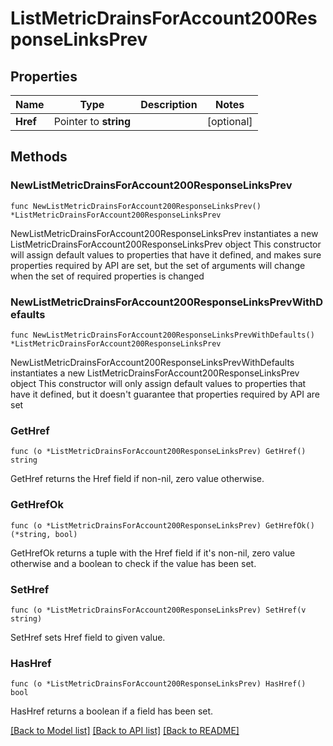 # ListMetricDrainsForAccount200ResponseLinksPrev

## Properties

Name | Type | Description | Notes
------------ | ------------- | ------------- | -------------
**Href** | Pointer to **string** |  | [optional] 

## Methods

### NewListMetricDrainsForAccount200ResponseLinksPrev

`func NewListMetricDrainsForAccount200ResponseLinksPrev() *ListMetricDrainsForAccount200ResponseLinksPrev`

NewListMetricDrainsForAccount200ResponseLinksPrev instantiates a new ListMetricDrainsForAccount200ResponseLinksPrev object
This constructor will assign default values to properties that have it defined,
and makes sure properties required by API are set, but the set of arguments
will change when the set of required properties is changed

### NewListMetricDrainsForAccount200ResponseLinksPrevWithDefaults

`func NewListMetricDrainsForAccount200ResponseLinksPrevWithDefaults() *ListMetricDrainsForAccount200ResponseLinksPrev`

NewListMetricDrainsForAccount200ResponseLinksPrevWithDefaults instantiates a new ListMetricDrainsForAccount200ResponseLinksPrev object
This constructor will only assign default values to properties that have it defined,
but it doesn't guarantee that properties required by API are set

### GetHref

`func (o *ListMetricDrainsForAccount200ResponseLinksPrev) GetHref() string`

GetHref returns the Href field if non-nil, zero value otherwise.

### GetHrefOk

`func (o *ListMetricDrainsForAccount200ResponseLinksPrev) GetHrefOk() (*string, bool)`

GetHrefOk returns a tuple with the Href field if it's non-nil, zero value otherwise
and a boolean to check if the value has been set.

### SetHref

`func (o *ListMetricDrainsForAccount200ResponseLinksPrev) SetHref(v string)`

SetHref sets Href field to given value.

### HasHref

`func (o *ListMetricDrainsForAccount200ResponseLinksPrev) HasHref() bool`

HasHref returns a boolean if a field has been set.


[[Back to Model list]](../README.md#documentation-for-models) [[Back to API list]](../README.md#documentation-for-api-endpoints) [[Back to README]](../README.md)


